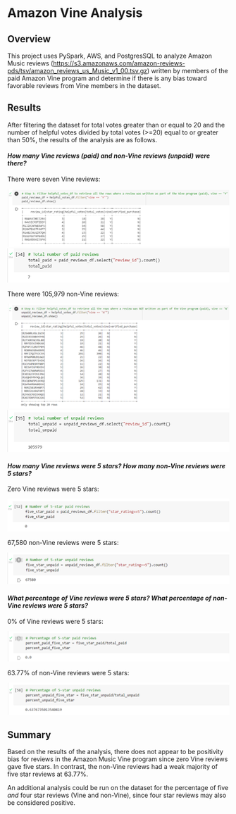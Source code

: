 # **Amazon Vine Analysis**

## **Overview**

This project uses PySpark, AWS, and PostgresSQL to analyze Amazon Music reviews (https://s3.amazonaws.com/amazon-reviews-pds/tsv/amazon_reviews_us_Music_v1_00.tsv.gz) written by members of the paid Amazon Vine program and determine if there is any bias toward favorable reviews from Vine members in the dataset. 

## **Results**

After filtering the dataset for total votes greater than or equal to 20 and the number of helpful votes divided by total votes (>=20) equal to or greater than 50%, the results of the analysis are as follows.

#### *How many Vine reviews (paid) and non-Vine reviews (unpaid) were there?*

There were seven Vine reviews:

![](Images/paid_reviews_df.PNG)
![](Images/total_paid.PNG)

There were 105,979 non-Vine reviews:

![](Images/unpaid_reviews_df.PNG)
![](Images/total_unpaid.PNG)

#### *How many Vine reviews were 5 stars? How many non-Vine reviews were 5 stars?*

Zero Vine reviews were 5 stars:

![](Images/five_star_paid.PNG)

67,580 non-Vine reviews were 5 stars:

![](Images/five_star_unpaid.PNG)

#### *What percentage of Vine reviews were 5 stars? What percentage of non-Vine reviews were 5 stars?*

0% of Vine reviews were 5 stars:

![](Images/percent_paid_five_star.PNG)

63.77% of non-Vine reviews were 5 stars:

![](Images/percent_unpaid_five_star.PNG)

## **Summary**

Based on the results of the analysis, there does not appear to be positivity bias for reviews in the Amazon Music Vine program since zero Vine reviews gave five stars. In contrast, the non-Vine reviews had a weak majority of five star reviews at 63.77%.

An additional analysis could be run on the dataset for the percentage of five *and* four star reviews (Vine and non-Vine), since four star reviews may also be considered positive.

